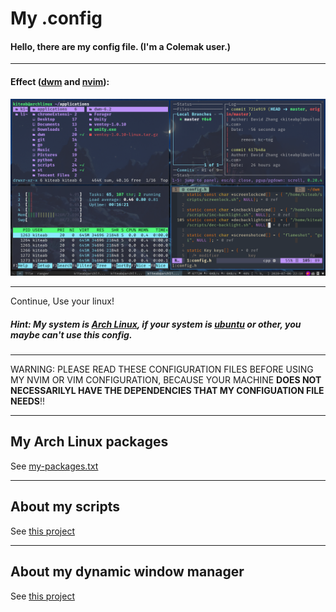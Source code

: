 # My .config

#### Hello, there are my config file. (I'm a Colemak user.)

---

#### Effect ([dwm](https://github.com/KiteAB/dwm) and [nvim](https://github.com/KiteAB/nvim)):

![](./screenshots/1.png)

---

Continue, Use your linux!

##### Hint: My system is [Arch Linux](https://www.archlinux.org), if your system is [ubuntu](https://www.ubuntu.com) or other, you maybe can't use this config.

---

WARNING: PLEASE READ THESE CONFIGURATION FILES BEFORE USING MY NVIM OR VIM CONFIGURATION, BECAUSE YOUR MACHINE **DOES NOT NECESSARILYL HAVE THE DEPENDENCIES THAT MY CONFIGUATION FILE NEEDS**!!

---

## My Arch Linux packages

See [my-packages.txt](my-packages.txt)

---

## About my scripts

See [this project](https://github.com/KiteAB/scripts)

---

## About my dynamic window manager

See [this project](https://github.com/KiteAB/dwm)

